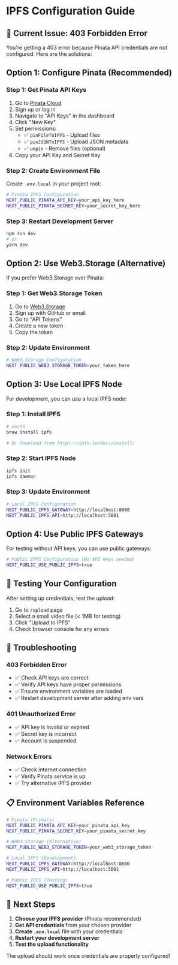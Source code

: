 # IPFS Configuration Guide

## 🚨 Current Issue: 403 Forbidden Error

You're getting a 403 error because Pinata API credentials are not configured. Here are the solutions:

## Option 1: Configure Pinata (Recommended)

### Step 1: Get Pinata API Keys
1. Go to [Pinata Cloud](https://app.pinata.cloud/developers)
2. Sign up or log in
3. Navigate to "API Keys" in the dashboard
4. Click "New Key"
5. Set permissions:
   - ✅ `pinFileToIPFS` - Upload files
   - ✅ `pinJSONToIPFS` - Upload JSON metadata
   - ✅ `unpin` - Remove files (optional)
6. Copy your API Key and Secret Key

### Step 2: Create Environment File
Create `.env.local` in your project root:

```bash
# Pinata IPFS Configuration
NEXT_PUBLIC_PINATA_API_KEY=your_api_key_here
NEXT_PUBLIC_PINATA_SECRET_KEY=your_secret_key_here
```

### Step 3: Restart Development Server
```bash
npm run dev
# or
yarn dev
```

## Option 2: Use Web3.Storage (Alternative)

If you prefer Web3.Storage over Pinata:

### Step 1: Get Web3.Storage Token
1. Go to [Web3.Storage](https://web3.storage/)
2. Sign up with GitHub or email
3. Go to "API Tokens"
4. Create a new token
5. Copy the token

### Step 2: Update Environment
```bash
# Web3.Storage Configuration
NEXT_PUBLIC_WEB3_STORAGE_TOKEN=your_token_here
```

## Option 3: Use Local IPFS Node

For development, you can use a local IPFS node:

### Step 1: Install IPFS
```bash
# macOS
brew install ipfs

# Or download from https://ipfs.io/docs/install/
```

### Step 2: Start IPFS Node
```bash
ipfs init
ipfs daemon
```

### Step 3: Update Environment
```bash
# Local IPFS Configuration
NEXT_PUBLIC_IPFS_GATEWAY=http://localhost:8080
NEXT_PUBLIC_IPFS_API=http://localhost:5001
```

## Option 4: Use Public IPFS Gateways

For testing without API keys, you can use public gateways:

```bash
# Public IPFS Configuration (No API keys needed)
NEXT_PUBLIC_USE_PUBLIC_IPFS=true
```

## 🔧 Testing Your Configuration

After setting up credentials, test the upload:

1. Go to `/upload` page
2. Select a small video file (< 1MB for testing)
3. Click "Upload to IPFS"
4. Check browser console for any errors

## 🐛 Troubleshooting

### 403 Forbidden Error
- ✅ Check API keys are correct
- ✅ Verify API keys have proper permissions
- ✅ Ensure environment variables are loaded
- ✅ Restart development server after adding env vars

### 401 Unauthorized Error
- ✅ API key is invalid or expired
- ✅ Secret key is incorrect
- ✅ Account is suspended

### Network Errors
- ✅ Check internet connection
- ✅ Verify Pinata service is up
- ✅ Try alternative IPFS provider

## 📋 Environment Variables Reference

```bash
# Pinata (Primary)
NEXT_PUBLIC_PINATA_API_KEY=your_pinata_api_key
NEXT_PUBLIC_PINATA_SECRET_KEY=your_pinata_secret_key

# Web3.Storage (Alternative)
NEXT_PUBLIC_WEB3_STORAGE_TOKEN=your_web3_storage_token

# Local IPFS (Development)
NEXT_PUBLIC_IPFS_GATEWAY=http://localhost:8080
NEXT_PUBLIC_IPFS_API=http://localhost:5001

# Public IPFS (Testing)
NEXT_PUBLIC_USE_PUBLIC_IPFS=true
```

## 🎯 Next Steps

1. **Choose your IPFS provider** (Pinata recommended)
2. **Get API credentials** from your chosen provider
3. **Create `.env.local`** file with your credentials
4. **Restart your development server**
5. **Test the upload functionality**

The upload should work once credentials are properly configured!
